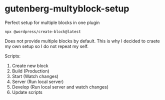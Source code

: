 # gutenberg-multyblock-setup
Perfect setup for multiple blocks in one plugin

```
npx @wordpress/create-block@latest
```

Does not provide multiple blocks by default. This is why I decided to craete my own setup so I do not repeat my self. 

Scripts: 
1. Create new block
2. Build (Production)
3. Start (Watch changes)
4. Server (Run local server)
5. Develop (Run local server and watch changes)
6. Update scripts


   

